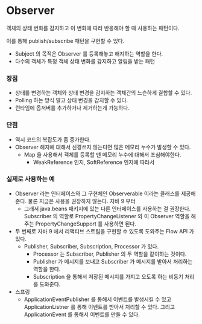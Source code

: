 # Observer

객체의 상태 변화를 감지하고 이 변화에 따라 반응해야 할 때 사용하는 패턴이다.

이를 통해 publish/subscribe 패턴을 구현할 수 있다.

- Subject 의 목적은 Observer 를 등록해놓고 해지하는 역할을 한다.
- 다수의 객체가 특정 객체 상태 변화를 감지하고 알림을 받는 패턴

### 장점

- 상태를 변경하는 객체와 상태 변경을 감지하는 객체간의 느슨하게 결합할 수 있다.
- Polling 하는 방식 말고 상태 변경을 감지할 수 있다.
- 런타임에 옵저버를 추가하거나 제거하는게 가능하다.

### 단점

- 역시 코드의 복잡도가 좀 증가한다.
- Observer 해지에 대해서 신경쓰지 않는다면 많은 메모리 누수가 발생할 수 있다.
    - Map 을 사용해서 객체를 등록할 땐 메모리 누수에 대해서 조심해야한다.
        - WeakReference 인지, SoftReference 인지에 따라서

### 실제로 사용하는 예

- Observer 라는 인터페이스와 그 구현체인 Observerable 이라는 클래스를 제공해준다. 물론 지금은 사용을 권장하지 않는다. 자바 9 부터
    - 그래서 java.beans 패키지에 있는 다른 인터페이스를 사용하는 걸 권장한다. Subscriber 의 역할로 PropertyChangeListener 와 이 Observer 역할을 해주는 PropertyChangeSupport 를 사용하면 된다.
- 두 번째로 자바 9 에서 리액티브 스트림을 구현할 수 있도록 도와주는 Flow API 가 있다.
    - Publisher, Subscriber, Subscription, Processor 가 있다.
        - Processor 는 Subscriber, Publisher 의 두 역할을 같이하는 것이다.
        - Publisher 가 메시지를 보내고 Subscriber 가 메시지를 받아서 처리하는 역할을 한다.
        - Subscription 을 통해서 저장된 메시지를 가지고 오도록 하는 비동기 처리를 도와준다.
- 스프링
    - ApplicationEventPublisher 를 통해서 이벤트를 발생시킬 수 있고 ApplicationListner 를 통해 이벤트를 받아서 처리할 수 있다. 그리고 ApplicationEvent 를 통해서 이벤트를 만들 수 있다.